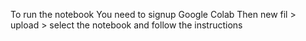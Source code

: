 To run the notebook
You need to signup Google Colab 
Then new fil > upload > select the notebook and follow the instructions
